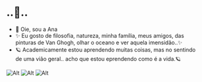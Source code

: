 # ..🌊..
- 🥀 Oie, sou a Ana
- ✨ Eu gosto de filosofia, natureza, minha família, meus amigos, das pinturas de Van Ghogh, olhar o oceano e ver aquela imensidão..✨
- 🪐 Academicamente estou aprendendo muitas coisas, mas no sentindo de uma vião geral.. acho que estou eprendendo como é a vida.🪐

<!---
Ana167a/Ana167a is a ✨ special ✨ repository because its `README.md` (this file) appears on your GitHub profile.
You can click the Preview link to take a look at your changes.
--->
![Alt](https://midias.correiobraziliense.com.br/_midias/jpg/2023/07/25/675x450/1_5-28584884.jpg?20240602233628?20240602233628)
![Alt](https://img.freepik.com/fotos-premium/um-close-up-de-flores-azuis-com-gotas-de-orvalho-sobre-elas_869640-26344.jpg)
![Alt](https://miro.medium.com/v2/resize:fit:640/1*4MaZ7qFWbrvONJWAqX3oZA.jpeg)
